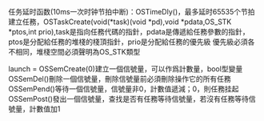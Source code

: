 任务延时函数(10ms一次时钟节拍中断)：OSTimeDly()，最多延时65535个节拍
建立任務，OSTaskCreate(void(*task)(void *pd),void *pdata,OS_STK *ptos,int prio),task是指向任務代碼的指針，pdata是傳遞給任務參數的指針，ptos是分配給任務的堆棧的棧頂指針，prio是分配給任務的優先級
優先級必須各不相同，堆棧空間必須聲明為OS_STK類型

launch = OSSemCreate(0)建立一個信號量，可以作爲計數量，bool型變量
OSSemDel()刪除一個信號量，刪除信號量前必須刪除操作它的所有任務
OSSemPend()等待一個信號量，信號量非0，計數值遞減；0，則任務挂起
OSSemPost()發出一個信號量，查找是否有任務等待信號量，若沒有任務等待信號量，計數值加1